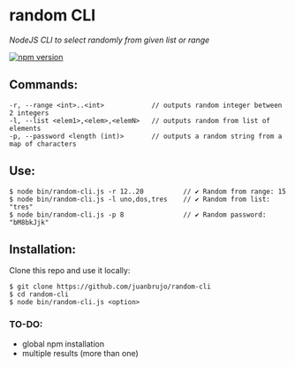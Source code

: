 # random CLI

*NodeJS CLI to select randomly from given list or range*

[![npm version](https://badge.fury.io/js/%40juanbrujo%2Frandom-cli.svg)](https://badge.fury.io/js/%40juanbrujo%2Frandom-cli)

## Commands:

```
-r, --range <int>..<int>            // outputs random integer between 2 integers
-l, --list <elem1>,<elem>,<elemN>   // outputs random from list of elements
-p, --password <length (int)>       // outputs a random string from a map of characters
```

## Use:

```
$ node bin/random-cli.js -r 12..20          // ✔ Random from range: 15
$ node bin/random-cli.js -l uno,dos,tres    // ✔ Random from list: "tres"
$ node bin/random-cli.js -p 8               // ✔ Random password: "bM8bkJjk"
```

## Installation:

Clone this repo and use it locally:

```
$ git clone https://github.com/juanbrujo/random-cli
$ cd random-cli
$ node bin/random-cli.js <option>
```

### TO-DO:
- global npm installation
- multiple results (more than one)

